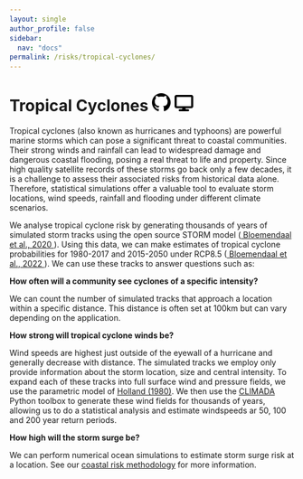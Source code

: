 ```yaml
---
layout: single
author_profile: false
sidebar:
  nav: "docs"
permalink: /risks/tropical-cyclones/
---
```


# Tropical Cyclones <a href="https://github.com/WoodwellRisk/CRisk" target="_blank"><img src="/assets/images/github-icon.png" alt="GitHub icon" style="width:33px;"/></a> <a href="https://woodwellrisk.github.io/viewer?layer=tc_rp" target="_blank"><img src="/assets/images/display-icon.svg" alt="display icon" style="width: 33px;"/></a>

Tropical cyclones (also known as hurricanes and typhoons) are powerful marine storms which can pose a significant threat to coastal communities. Their strong winds and rainfall can lead to widespread damage and dangerous coastal flooding, posing a real threat to life and property. Since high quality satellite records of these storms go back only a few decades, it is a challenge to assess their associated risks from historical data alone. Therefore, statistical simulations offer a valuable tool to evaluate storm locations, wind speeds, rainfall and flooding under different climate scenarios.

We analyse tropical cyclone risk by generating thousands of years of simulated storm tracks using the open source STORM model (<a href='https://www.nature.com/articles/s41597-020-0381-2' target='_blank'> Bloemendaal et al., 2020 </a>). Using this data, we can make estimates of tropical cyclone probabilities for 1980-2017 and 2015-2050 under RCP8.5 (<a href='https://www.science.org/doi/10.1126/sciadv.abm8438' target='_blank'> Bloemendaal et al., 2022 </a>). We can use these tracks to answer questions such as:

**How often will a community see cyclones of a specific intensity?**

We can count the number of simulated tracks that approach a location within a specific distance. This distance is often set at 100km but can vary depending on the application. 

**How strong will tropical cyclone winds be?**

Wind speeds are highest just outside of the eyewall of a hurricane and generally decrease with distance. The simulated tracks we employ only provide information about the storm location, size and central intensity. To expand each of these tracks into full surface wind and pressure fields, we use the parametric model of <a href='https://journals.ametsoc.org/view/journals/mwre/108/8/1520-0493_1980_108_1212_aamotw_2_0_co_2.xml' target='_blank'>Holland (1980)</a>. We then use the <a href='https://climada-python.readthedocs.io/en/stable/' target='_blank'>CLIMADA</a> Python toolbox to generate these wind fields for thousands of years, allowing us to do a statistical analysis and estimate windspeeds ar 50, 100 and 200 year return periods.

**How high will the storm surge be?**

We can perform numerical ocean simulations to estimate storm surge risk at a location. See our [coastal risk methodology](/methods/coastal-risk/) for more information.
